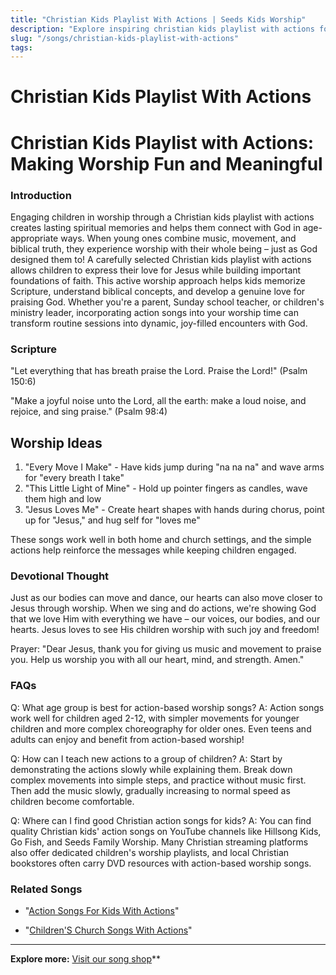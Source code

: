 ```yaml
---
title: "Christian Kids Playlist With Actions | Seeds Kids Worship"
description: "Explore inspiring christian kids playlist with actions for children's worship and faith development. Biblical music resources for families and ministry."
slug: "/songs/christian-kids-playlist-with-actions"
tags:
---
```


# Christian Kids Playlist With Actions

# Christian Kids Playlist with Actions: Making Worship Fun and Meaningful

### Introduction
Engaging children in worship through a Christian kids playlist with actions creates lasting spiritual memories and helps them connect with God in age-appropriate ways. When young ones combine music, movement, and biblical truth, they experience worship with their whole being – just as God designed them to! A carefully selected Christian kids playlist with actions allows children to express their love for Jesus while building important foundations of faith. This active worship approach helps kids memorize Scripture, understand biblical concepts, and develop a genuine love for praising God. Whether you're a parent, Sunday school teacher, or children's ministry leader, incorporating action songs into your worship time can transform routine sessions into dynamic, joy-filled encounters with God.

### Scripture
"Let everything that has breath praise the Lord. Praise the Lord!" (Psalm 150:6)

"Make a joyful noise unto the Lord, all the earth: make a loud noise, and rejoice, and sing praise." (Psalm 98:4)

## Worship Ideas
1. "Every Move I Make" - Have kids jump during "na na na" and wave arms for "every breath I take"
2. "This Little Light of Mine" - Hold up pointer fingers as candles, wave them high and low
3. "Jesus Loves Me" - Create heart shapes with hands during chorus, point up for "Jesus," and hug self for "loves me"

These songs work well in both home and church settings, and the simple actions help reinforce the messages while keeping children engaged.

### Devotional Thought
Just as our bodies can move and dance, our hearts can also move closer to Jesus through worship. When we sing and do actions, we're showing God that we love Him with everything we have – our voices, our bodies, and our hearts. Jesus loves to see His children worship with such joy and freedom!

Prayer: "Dear Jesus, thank you for giving us music and movement to praise you. Help us worship you with all our heart, mind, and strength. Amen."

### FAQs
Q: What age group is best for action-based worship songs?
A: Action songs work well for children aged 2-12, with simpler movements for younger children and more complex choreography for older ones. Even teens and adults can enjoy and benefit from action-based worship!

Q: How can I teach new actions to a group of children?
A: Start by demonstrating the actions slowly while explaining them. Break down complex movements into simple steps, and practice without music first. Then add the music slowly, gradually increasing to normal speed as children become comfortable.

Q: Where can I find good Christian action songs for kids?
A: You can find quality Christian kids' action songs on YouTube channels like Hillsong Kids, Go Fish, and Seeds Family Worship. Many Christian streaming platforms also offer dedicated children's worship playlists, and local Christian bookstores often carry DVD resources with action-based worship songs.

### Related Songs

- "[Action Songs For Kids With Actions](/songs/action-songs-for-kids-with-actions/)"

- "[Children'S Church Songs With Actions](/songs/children-s-church-songs-with-actions/)"

---

**Explore more:** [Visit our song shop](https://seedskidsworship.com/shop)**

<!-- Schema Markup -->
<script type="application/ld+json">
{
  "@context": "https://schema.org",
  "@type": "MusicRecording",
  "name": "Christian Kids Playlist With Actions",
  "byArtist": {
    "@type": "MusicGroup",
    "name": "Seeds Kids Worship"
  },
  "isFamilyFriendly": true,
  "url": "https://seedskidsworship.com/songs/christian-kids-playlist-with-actions/"
}
</script>